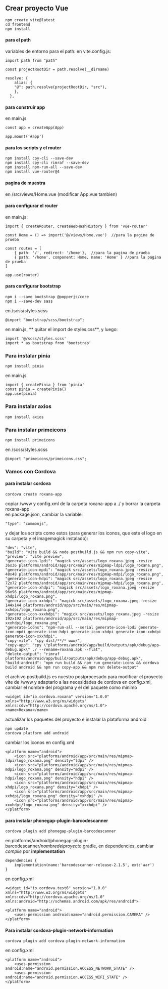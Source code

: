 
## Crear proyecto Vue

    npm create vite@latest
    cd frontend
    npm install

#### para el path
variables de entorno para el path:
en vite.config.js:

    import path from "path"

    const projectRootDir = path.resolve(__dirname)

    resolve: {
        alias: {
        "@": path.resolve(projectRootDir, "src"),
        },
      },

#### para construir app
en main.js

    const app = createApp(App)

    app.mount('#app')

#### para los scripts y el router

    npm install cpy-cli --save-dev
    npm install cpy-cli rimraf --save-dev
    npm install npm-run-all --save-dev
    npm install vue-router@4

#### pagina de muestra
en /src/views/Home.vue (modificar App.vue tambien)

#### para configurar el router
en main.js:

    import { createRouter, createWebHashHistory } from 'vue-router'

    const Home = () => import('@/views/Home.vue')  //para la pagina de prueba

    const routes = [
        { path: '/', redirect: '/home'},  //para la pagina de prueba
        { path: '/home', component: Home, name: 'Home' } //para la pagina de prueba
    ]

    app.use(router)

#### para configurar bootstrap

    npm i --save bootstrap @popperjs/core    
    npm i --save-dev sass

en /scss/styles.scss

    @import "bootstrap/scss/bootstrap";

en main.js, ** quitar el import de styles.css**, y luego:

    import '@/scss/styles.scss'
    import * as bootstrap from 'bootstrap'

### Para instalar pinia

    npm install pinia

en main.js

    import { createPinia } from 'pinia'
    const pinia = createPinia()
    app.use(pinia)

### Para instalar axios

    npm install axios

### Para instalar primeicons

    npm install primeicons

en /scss/styles.scss

    @import "primeicons/primeicons.css";
    
### Vamos con Cordova

#### para instalar cordova

    cordova create roxana-app

copiar /www y config.xml de la carpeta roxana-app a ./ y borrar la carpeta roxana-app   
en package.json, cambiar la variable:

    "type": "commonjs",   

y dejar los scripts como estos (para generar los iconos, que este el logo en su carpeta y el imagemagick instalado):

    "dev": "vite",
    "build": "vite build && node postbuild.js && npm run copy-vite",
    "preview": "vite preview",
    "generate-icon-lpdi": "magick src/assets/logo_roxana.jpeg -resize 36x36 platforms/android/app/src/main/res/mipmap-ldpi/logo_roxana.png",
    "generate-icon-mpdi": "magick src/assets/logo_roxana.jpeg -resize 48x48 platforms/android/app/src/main/res/mipmap-mdpi/logo_roxana.png",
    "generate-icon-hdpi": "magick src/assets/logo_roxana.jpeg -resize 72x72 platforms/android/app/src/main/res/mipmap-hdpi/logo_roxana.png",
    "generate-icon-xhdpi": "magick src/assets/logo_roxana.jpeg -resize 96x96 platforms/android/app/src/main/res/mipmap-xhdpi/logo_roxana.png",
    "generate-icon-xxhdpi": "magick src/assets/logo_roxana.jpeg -resize 144x144 platforms/android/app/src/main/res/mipmap-xxhdpi/logo_roxana.png",
    "generate-icon-xxxhdpi": "magick src/assets/logo_roxana.jpeg -resize 192x192 platforms/android/app/src/main/res/mipmap-xxxhdpi/logo_roxana.png",
    "generate-icons": "npm-run-all --serial generate-icon-lpdi generate-icon-mpdi generate-icon-hdpi generate-icon-xhdpi generate-icon-xxhdpi generate-icon-xxxhdpi",
    "copy-vite": "cpy dist/**/* www/",
    "copy-app": "cpy \"platforms/android/app/build/outputs/apk/debug/app-debug.apk\" ./ --rename=roxana.apk --flat",
    "delete-output": "rimraf platforms/android/app/build/outputs/apk/debug/app-debug.apk",
    "build:android": "npm run build && npm run generate-icons && cordova build android && npm run copy-app && npm run delete-output"

el archivo postbuild.js es nuestro postprocesado para modificar el proyecto vite de /www y adaptarlo a las necesidades de cordova
en config.xml, cambiar el nombre del programa y el del paquete como minimo

    <widget id="io.cordova.roxana" version="1.0.0" xmlns="http://www.w3.org/ns/widgets" xmlns:cdv="http://cordova.apache.org/ns/1.0">
    <name>Roxana</name>

actualizar los paquetes del proyecto e instalar la plataforma android

    npm update
    cordova platform add android

cambiar los iconos en config.xml

    <platform name="android">
        <icon src="platforms/android/app/src/main/res/mipmap-ldpi/logo_roxana.png" density="ldpi" />
        <icon src="platforms/android/app/src/main/res/mipmap-mdpi/logo_roxana.png" density="mdpi" />
        <icon src="platforms/android/app/src/main/res/mipmap-hdpi/logo_roxana.png" density="hdpi" />
        <icon src="platforms/android/app/src/main/res/mipmap-xhdpi/logo_roxana.png" density="xhdpi" />
        <icon src="platforms/android/app/src/main/res/mipmap-xxhdpi/logo_roxana.png" density="xxhdpi" />
        <icon src="platforms/android/app/src/main/res/mipmap-xxxhdpi/logo_roxana.png" density="xxxhdpi" />
    </platform>


#### para instalar phonegap-plugin-barcodescanner

    cordova plugin add phonegap-plugin-barcodescanner

en platforms/android/phonegap-plugin-barcodescanner/*nombredelproyecto*.gradle, en dependencies, cambiar *compile* por **implementation**

    dependencies {
        implementation(name:'barcodescanner-release-2.1.5', ext:'aar')
    }

en config.xml

    <widget id="io.cordova.test6" version="1.0.0" xmlns="http://www.w3.org/ns/widgets" xmlns:cdv="http://cordova.apache.org/ns/1.0" xmlns:android="http://schemas.android.com/apk/res/android">

    <platform name="android">  
        <uses-permission android:name="android.permission.CAMERA" />
    </platform>

#### Para instalar cordova-plugin-network-information

    cordova plugin add cordova-plugin-network-information

en config.xml

    <platform name="android">  
        <uses-permission android:name="android.permission.ACCESS_NETWORK_STATE" />
        <uses-permission android:name="android.permission.ACCESS_WIFI_STATE" />
    </platform>

 







